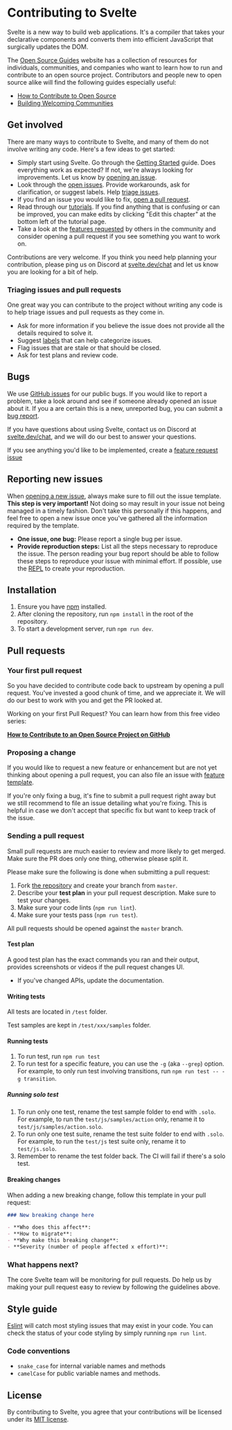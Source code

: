 # Contributing to Svelte

Svelte is a new way to build web applications. It's a compiler that takes your declarative components and converts them into efficient JavaScript that surgically updates the DOM.

The [Open Source Guides](https://opensource.guide/) website has a collection of resources for individuals, communities, and companies who want to learn how to run and contribute to an open source project. Contributors and people new to open source alike will find the following guides especially useful:

* [How to Contribute to Open Source](https://opensource.guide/how-to-contribute/)
* [Building Welcoming Communities](https://opensource.guide/building-community/)

## Get involved

There are many ways to contribute to Svelte, and many of them do not involve writing any code. Here's a few ideas to get started:

- Simply start using Svelte. Go through the [Getting Started](https://svelte.dev/blog/the-easiest-way-to-get-started) guide. Does everything work as expected? If not, we're always looking for improvements. Let us know by [opening an issue](#reporting-new-issues).
- Look through the [open issues](https://github.com/sveltejs/svelte/issues). Provide workarounds, ask for clarification, or suggest labels. Help [triage issues](#triaging-issues-and-pull-requests).
- If you find an issue you would like to fix, [open a pull request](#your-first-pull-request).
- Read through our [tutorials](https://svelte.dev/tutorial/basics). If you find anything that is confusing or can be improved, you can make edits by clicking "Edit this chapter" at the bottom left of the tutorial page.
- Take a look at the [features requested](https://github.com/sveltejs/svelte/labels/enhancement) by others in the community and consider opening a pull request if you see something you want to work on.

Contributions are very welcome. If you think you need help planning your contribution, please ping us on Discord at [svelte.dev/chat](https://svelte.dev/chat) and let us know you are looking for a bit of help.

### Triaging issues and pull requests

One great way you can contribute to the project without writing any code is to help triage issues and pull requests as they come in.

- Ask for more information if you believe the issue does not provide all the details required to solve it.
- Suggest [labels](https://github.com/sveltejs/svelte/labels) that can help categorize issues.
- Flag issues that are stale or that should be closed.
- Ask for test plans and review code.

## Bugs

We use [GitHub issues](https://github.com/sveltejs/svelte/issues) for our public bugs. If you would like to report a problem, take a look around and see if someone already opened an issue about it. If you a are certain this is a new, unreported bug, you can submit a [bug report](#reporting-new-issues).

If you have questions about using Svelte, contact us on Discord at [svelte.dev/chat](https://svelte.dev/chat), and we will do our best to answer your questions.

If you see anything you'd like to be implemented, create a [feature request issue](https://github.com/sveltejs/svelte/issues/new?template=feature_request.md)

## Reporting new issues

When [opening a new issue](https://github.com/sveltejs/svelte/issues/new/choose), always make sure to fill out the issue template. **This step is very important!** Not doing so may result in your issue not being managed in a timely fashion. Don't take this personally if this happens, and feel free to open a new issue once you've gathered all the information required by the template.

- **One issue, one bug:** Please report a single bug per issue.
- **Provide reproduction steps:** List all the steps necessary to reproduce the issue. The person reading your bug report should be able to follow these steps to reproduce your issue with minimal effort. If possible, use the [REPL](https://svelte.dev/repl) to create your reproduction.

## Installation

1. Ensure you have [npm](https://www.npmjs.com/get-npm) installed.
1. After cloning the repository, run `npm install` in the root of the repository.
1. To start a development server, run `npm run dev`.


## Pull requests

### Your first pull request

So you have decided to contribute code back to upstream by opening a pull request. You've invested a good chunk of time, and we appreciate it. We will do our best to work with you and get the PR looked at.

Working on your first Pull Request? You can learn how from this free video series:

[**How to Contribute to an Open Source Project on GitHub**](https://egghead.io/courses/how-to-contribute-to-an-open-source-project-on-github)

### Proposing a change

If you would like to request a new feature or enhancement but are not yet thinking about opening a pull request, you can also file an issue with [feature template](https://github.com/sveltejs/svelte/issues/new?template=feature_request.md).

If you're only fixing a bug, it's fine to submit a pull request right away but we still recommend to file an issue detailing what you're fixing. This is helpful in case we don't accept that specific fix but want to keep track of the issue.

### Sending a pull request

Small pull requests are much easier to review and more likely to get merged. Make sure the PR does only one thing, otherwise please split it.

Please make sure the following is done when submitting a pull request:

1. Fork [the repository](https://github.com/sveltejs/svelte) and create your branch from `master`.
1. Describe your **test plan** in your pull request description. Make sure to test your changes.
1. Make sure your code lints (`npm run lint`).
1. Make sure your tests pass (`npm run test`).

All pull requests should be opened against the `master` branch.

#### Test plan

A good test plan has the exact commands you ran and their output, provides screenshots or videos if the pull request changes UI.

- If you've changed APIs, update the documentation.

#### Writing tests

All tests are located in `/test` folder.

Test samples are kept in `/test/xxx/samples` folder.

#### Running tests

1. To run test, run `npm run test`
1. To run test for a specific feature, you can use the `-g` (aka `--grep`) option. For example, to only run test involving transitions, run `npm run test -- -g transition`.

##### Running solo test

1. To run only one test, rename the test sample folder to end with `.solo`. For example, to run the `test/js/samples/action` only, rename it to `test/js/samples/action.solo`.
1. To run only one test suite, rename the test suite folder to end with `.solo`. For example, to run the `test/js` test suite only, rename it to `test/js.solo`.
1. Remember to rename the test folder back. The CI will fail if there's a solo test.

#### Breaking changes

When adding a new breaking change, follow this template in your pull request:

```md
### New breaking change here

- **Who does this affect**:
- **How to migrate**:
- **Why make this breaking change**:
- **Severity (number of people affected x effort)**:
```

### What happens next?

The core Svelte team will be monitoring for pull requests. Do help us by making your pull request easy to review by following the guidelines above.

## Style guide

[Eslint](https://eslint.org) will catch most styling issues that may exist in your code. You can check the status of your code styling by simply running `npm run lint`.

### Code conventions

- `snake_case` for internal variable names and methods
- `camelCase` for public variable names and methods.

## License

By contributing to Svelte, you agree that your contributions will be licensed under its [MIT license](https://github.com/sveltejs/svelte/blob/master/LICENSE).
